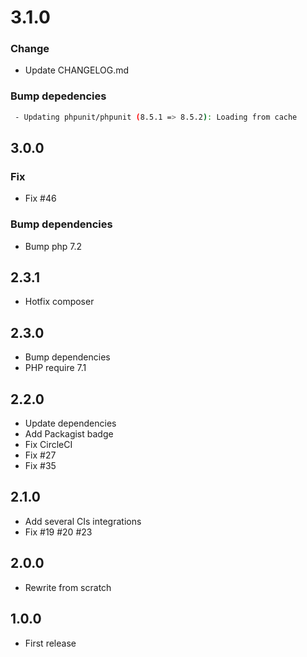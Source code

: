 # 3.1.0

### Change
+ Update CHANGELOG.md

### Bump depedencies
``` bash
 - Updating phpunit/phpunit (8.5.1 => 8.5.2): Loading from cache
```

## 3.0.0

### Fix
+ Fix #46

### Bump dependencies
+ Bump php 7.2

## 2.3.1
+ Hotfix composer

## 2.3.0
+ Bump dependencies
+ PHP require 7.1

## 2.2.0
+ Update dependencies
+ Add Packagist badge
+ Fix CircleCI
+ Fix #27
+ Fix #35

## 2.1.0
+ Add several CIs integrations
+ Fix #19 #20 #23

## 2.0.0
+ Rewrite from scratch

## 1.0.0
+ First release